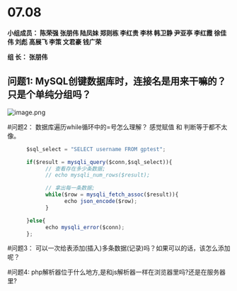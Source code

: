 # **07.08**

**小组成员： 陈荣强 张朋伟 陆凤妹  郑则栋 李红贵 李林 韩卫静 尹亚亭 李红霞  徐佳伟  刘彪  高展飞 李策  文君豪 钱广荣**

**组       长： 张朋伟**


## 问题1: MySQL创键数据库时，连接名是用来干嘛的？只是个单纯分组吗？
![image.png](https://upload-images.jianshu.io/upload_images/2845301-bcccfe89f42d841d.png?imageMogr2/auto-orient/strip%7CimageView2/2/w/1240)



#问题2： 数据库遍历while循环中的=号怎么理解？ 感觉赋值 和 判断等于都不太像。
```javascript
      $sql_select = "SELECT username FROM gptest";

      if($result = mysqli_query($conn,$sql_select)){
            // 查看存在多少条数据;
            // echo mysqli_num_rows($result);

            // 拿出每一条数据;
            while($row = mysqli_fetch_assoc($result)){
                  echo json_encode($row);
            }

      }else{
            echo mysqli_error($conn);
      };
```


#问题3： 可以一次给表添加(插入)多条数据(记录)吗？如果可以的话，该怎么添加呢？

#问题4:  php解析器位于什么地方,是和js解析器一样在浏览器里吗?还是在服务器里?